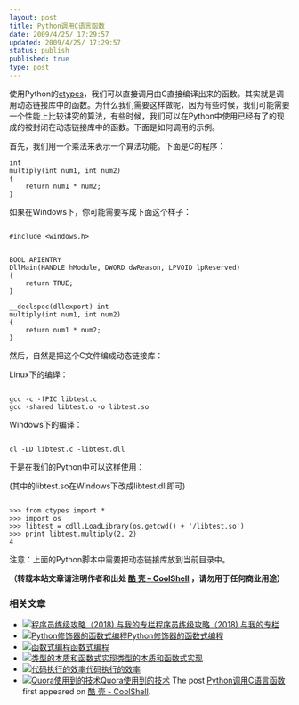 ```yaml
---
layout: post
title: Python调用C语言函数
date: 2009/4/25/ 17:29:57
updated: 2009/4/25/ 17:29:57
status: publish
published: true
type: post
---
```


使用Python的[ctypes](http://docs.python.org/library/ctypes.html)，我们可以直接调用由C直接编译出来的函数。其实就是调用动态链接库中的函数。为什么我们需要这样做呢，因为有些时候，我们可能需要一个性能上比较讲究的算法，有些时候，我们可以在Python中使用已经有了的现成的被封闭在动态链接库中的函数。下面是如何调用的示例。


首先，我们用一个乘法来表示一个算法功能。下面是C的程序：



```
int
multiply(int num1, int num2)
{
    return num1 * num2;
}

```


如果在Windows下，你可能需要写成下面这个样子：



```

#include <windows.h>


BOOL APIENTRY
DllMain(HANDLE hModule, DWORD dwReason, LPVOID lpReserved)
{
    return TRUE;
}

__declspec(dllexport) int
multiply(int num1, int num2)
{
    return num1 * num2;
}

```

然后，自然是把这个C文件编成动态链接库：


Linux下的编译：



```

gcc -c -fPIC libtest.c
gcc -shared libtest.o -o libtest.so

```

Windows下的编译：



```

cl -LD libtest.c -libtest.dll

```

于是在我们的Python中可以这样使用：  

(其中的libtest.so在Windows下改成libtest.dll即可)



```

>>> from ctypes import *
>>> import os
>>> libtest = cdll.LoadLibrary(os.getcwd() + '/libtest.so')
>>> print libtest.multiply(2, 2)
4

```

注意：上面的Python脚本中需要把动态链接库放到当前目录中。



**（转载本站文章请注明作者和出处 [酷 壳 – CoolShell](https://coolshell.cn/) ，请勿用于任何商业用途）**



### 相关文章

* [![程序员练级攻略（2018)  与我的专栏](https://coolshell.cn/wp-content/uploads/2018/05/300x262-150x150.jpg)](https://coolshell.cn/articles/18360.html)[程序员练级攻略（2018) 与我的专栏](https://coolshell.cn/articles/18360.html)
* [![Python修饰器的函数式编程](https://coolshell.cn/wp-content/uploads/2014/03/snake-hat-new-year-schedule-800x960-150x150.jpg)](https://coolshell.cn/articles/11265.html)[Python修饰器的函数式编程](https://coolshell.cn/articles/11265.html)
* [![函数式编程](https://coolshell.cn/wp-content/uploads/2013/12/yoda-lambda-150x150.png)](https://coolshell.cn/articles/10822.html)[函数式编程](https://coolshell.cn/articles/10822.html)
* [![类型的本质和函数式实现](https://coolshell.cn/wp-content/plugins/wordpress-23-related-posts-plugin/static/thumbs/5.jpg)](https://coolshell.cn/articles/10169.html)[类型的本质和函数式实现](https://coolshell.cn/articles/10169.html)
* [![代码执行的效率](https://coolshell.cn/wp-content/uploads/2012/07/muxnt-150x150.jpg)](https://coolshell.cn/articles/7886.html)[代码执行的效率](https://coolshell.cn/articles/7886.html)
* [![Quora使用到的技术](https://coolshell.cn/wp-content/plugins/wordpress-23-related-posts-plugin/static/thumbs/29.jpg)](https://coolshell.cn/articles/4939.html)[Quora使用到的技术](https://coolshell.cn/articles/4939.html)
The post [Python调用C语言函数](https://coolshell.cn/articles/671.html) first appeared on [酷 壳 - CoolShell](https://coolshell.cn).